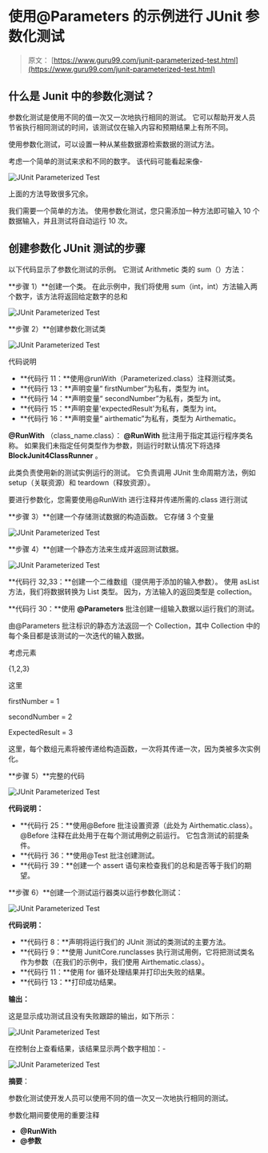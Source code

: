 # 使用@Parameters 的示例进行 JUnit 参数化测试

> 原文： [https://www.guru99.com/junit-parameterized-test.html](https://www.guru99.com/junit-parameterized-test.html)

## 什么是 Junit 中的参数化测试？

参数化测试是使用不同的值一次又一次地执行相同的测试。 它可以帮助开发人员节省执行相同测试的时间，该测试仅在输入内容和预期结果上有所不同。

使用参数化测试，可以设置一种从某些数据源检索数据的测试方法。

考虑一个简单的测试来求和不同的数字。 该代码可能看起来像-

![JUnit Parameterized Test](img/e802031fe187546de779d4a9fb6f8270.png "JUnit Parameterized Test")

上面的方法导致很多冗余。

我们需要一个简单的方法。 使用参数化测试，您只需添加一种方法即可输入 10 个数据输入，并且测试将自动运行 10 次。

## 创建参数化 JUnit 测试的步骤

以下代码显示了参数化测试的示例。 它测试 Arithmetic 类的 sum（）方法：

**步骤 1）**创建一个类。 在此示例中，我们将使用 sum（int，int）方法输入两个数字，该方法将返回给定数字的总和

![JUnit Parameterized Test](img/d33d1a9cd3ea3bc09bb6f72b8dca7bb1.png "JUnit Parameterized Test")

**步骤 2）**创建参数化测试类

![JUnit Parameterized Test](img/5440daf8220475807dbd31f93d8693e2.png "JUnit Parameterized Test")

代码说明

*   **代码行 11：**使用@runWith（Parameterized.class）注释测试类。
*   **代码行 13：**声明变量“ firstNumber”为私有，类型为 int。
*   **代码行 14：**声明变量“ secondNumber”为私有，类型为 int。
*   **代码行 15：**声明变量'expectedResult'为私有，类型为 int。
*   **代码行 16：**声明变量“ airthematic”为私有，类型为 Airthematic。

**@RunWith** （class_name.class）： **@RunWith** 批注用于指定其运行程序类名称。 如果我们未指定任何类型作为参数，则运行时默认情况下将选择 **BlockJunit4ClassRunner** 。

此类负责使用新的测试实例运行的测试。 它负责调用 JUnit 生命周期方法，例如 setup（关联资源）和 teardown（释放资源）。

要进行参数化，您需要使用@RunWith 进行注释并传递所需的.class 进行测试

**步骤 3）**创建一个存储测试数据的构造函数。 它存储 3 个变量

![JUnit Parameterized Test](img/4d97de94bc820a27da98ceb42d710b36.png "JUnit Parameterized Test")

**步骤 4）**创建一个静态方法来生成并返回测试数据。

![JUnit Parameterized Test](img/12f408e8b619a522f46107fda39048ec.png "JUnit Parameterized Test")

**代码行 32,33：**创建一个二维数组（提供用于添加的输入参数）。 使用 asList 方法，我们将数据转换为 List 类型。 因为，方法输入的返回类型是 collection。

**代码行 30：**使用 **@Parameters** 批注创建一组输入数据以运行我们的测试。

由@Parameters 批注标识的静态方法返回一个 Collection，其中 Collection 中的每个条目都是该测试的一次迭代的输入数据。

考虑元素

{1,2,3}

这里

firstNumber = 1

secondNumber = 2

ExpectedResult = 3

这里，每个数组元素将被传递给构造函数，一次将其传递一次，因为类被多次实例化。

**步骤 5）**完整的代码

![JUnit Parameterized Test](img/e2336d19cff7eadd64a1becb6d333761.png "JUnit Parameterized Test")

**代码说明：**

*   **代码行 25：**使用@Before 批注设置资源（此处为 Airthematic.class）。 @Before 注释在此处用于在每个测试用例之前运行。 它包含测试的前提条件。
*   **代码行 36：**使用@Test 批注创建测试。
*   **代码行 39：**创建一个 assert 语句来检查我们的总和是否等于我们的期望。

**步骤 6）**创建一个测试运行器类以运行参数化测试：

![JUnit Parameterized Test](img/7a29d416fdf15b3f5302820dcade2dba.png "JUnit Parameterized Test")

**代码说明：**

*   **代码行 8：**声明将运行我们的 JUnit 测试的类测试的主要方法。
*   **代码行 9：**使用 JunitCore.runclasses 执行测试用例，它将把测试类名作为参数（在我们的示例中，我们使用 Airthematic.class）。
*   **代码行 11：**使用 for 循环处理结果并打印出失败的结果。
*   **代码行 13：**打印成功结果。

**输出：**

这是显示成功测试且没有失败跟踪的输出，如下所示：

![JUnit Parameterized Test](img/7ff2c4ad943f5d5f7cc9539842ddaf7e.png "JUnit Parameterized Test")

在控制台上查看结果，该结果显示两个数字相加：-

![JUnit Parameterized Test](img/8834ea3d7e68ca52ea870b3fffbe9298.png "JUnit Parameterized Test")

**摘要**：

参数化测试使开发人员可以使用不同的值一次又一次地执行相同的测试。

参数化期间要使用的重要注释

*   **@RunWith**
*   **@参数**
